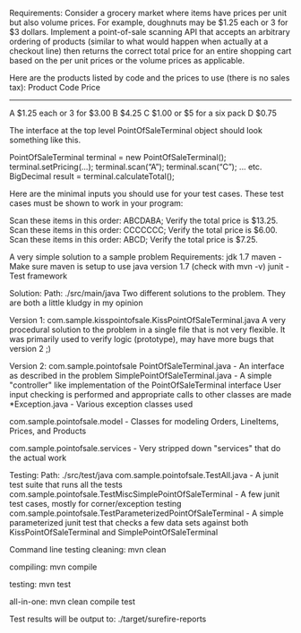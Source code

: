 Requirements:
Consider a grocery market where items have prices per unit but also volume prices. 
For example, doughnuts may be $1.25 each or 3 for $3 dollars.
Implement a point-of-sale scanning API that accepts an arbitrary ordering of 
products (similar to what would happen when actually at a checkout line) then 
returns the correct total price for an entire shopping cart based on the per unit prices 
or the volume prices as applicable.

Here are the products listed by code and the prices to use (there is no sales tax):
Product Code    Price
------------    -----
A            $1.25 each or 3 for $3.00
B            $4.25
C            $1.00 or $5 for a six pack
D            $0.75

The interface at the top level PointOfSaleTerminal object should look something like 
this.

PointOfSaleTerminal terminal = new PointOfSaleTerminal();
terminal.setPricing(...);
terminal.scan(“A”);
terminal.scan(“C”);
... etc.
BigDecimal result = terminal.calculateTotal();

Here are the minimal inputs you should use for your test cases. These test cases 
must be shown to work in your program:

Scan these items in this order: ABCDABA; Verify the total price is $13.25.
Scan these items in this order: CCCCCCC; Verify the total price is $6.00.
Scan these items in this order: ABCD; Verify the total price is $7.25.

A very simple solution to a sample problem
Requirements:
    jdk 1.7
    maven - Make sure maven is setup to use java version 1.7 (check with mvn -v)
    junit - Test framework

Solution:
Path: ./src/main/java
Two different solutions to the problem.
They are both a little kludgy in my opinion

Version 1:
com.sample.kisspointofsale.KissPointOfSaleTerminal.java
A very procedural solution to the problem in a single file that is not very flexible.
It was primarily used to verify logic (prototype), may have more bugs that version 2 ;)

Version 2:
com.sample.pointofsale
    PointOfSaleTerminal.java 
        - An interface as described in the problem
    SimplePointOfSaleTerminal.java 
        - A simple "controller" like implementation of the PointOfSaleTerminal interface
          User input checking is performed and appropriate calls to other classes are made
    *Exception.java 
        - Various exception classes used 

com.sample.pointofsale.model 
    - Classes for modeling Orders, LineItems, Prices, and Products

com.sample.pointofsale.services 
    - Very stripped down "services" that do the actual work

Testing:
Path: ./src/test/java
com.sample.pointofsale.TestAll.java 
    - A junit test suite that runs all the tests
com.sample.pointofsale.TestMiscSimplePointOfSaleTerminal 
    - A few junit test cases, mostly for corner/exception testing
com.sample.pointofsale.TestParameterizedPointOfSaleTerminal
    - A simple parameterized junit test that checks a few data sets against both
      KissPointOfSaleTerminal and SimplePointOfSaleTerminal

Command line testing 
cleaning:
mvn clean

compiling:
mvn compile

testing:
mvn test  

all-in-one:
mvn clean compile test

Test results will be output to: ./target/surefire-reports
